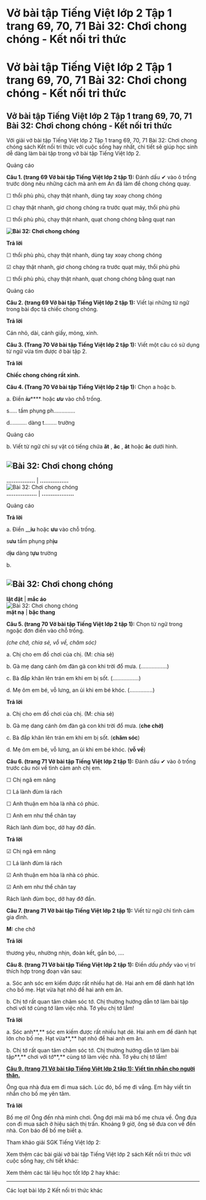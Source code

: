# Vở bài tập Tiếng Việt lớp 2 Tập 1 trang 69, 70, 71 Bài 32: Chơi chong chóng - Kết nối tri thức

# Vở bài tập Tiếng Việt lớp 2 Tập 1 trang 69, 70, 71 Bài 32: Chơi chong chóng - Kết nối tri thức

## Vở bài tập Tiếng Việt lớp 2 Tập 1 trang 69, 70, 71 Bài 32: Chơi chong chóng - Kết nối tri thức

Với giải vở bài tập Tiếng Việt lớp 2 Tập 1 trang 69, 70, 71 Bài 32: Chơi chong chóng sách Kết nối tri thức với cuộc sống hay nhất, chi tiết sẽ giúp học sinh dễ dàng làm bài tập trong vở bài tập Tiếng Việt lớp 2.

Quảng cáo

**Câu 1. (trang 69 Vở bài tập Tiếng Việt lớp 2 tập 1):** Đánh dấu ✔ vào ô trống trước dòng nêu những cách mà anh em An đã làm để chong chóng quay.

☐ thổi phù phù, chạy thật nhanh, dùng tay xoay chong chóng

☐ chạy thật nhanh, giơ chong chóng ra trước quạt máy, thổi phù phù

☐ thổi phù phù, chạy thật nhanh, quạt chong chóng bằng quạt nan

**![Bài 32: Chơi chong chóng](https://vietjack.com/vbt-tieng-viet-2-kn/images/bai-32-choi-chong-chong-34474.png)**  


**Trả lời**

☐ thổi phù phù, chạy thật nhanh, dùng tay xoay chong chóng

☑ chạy thật nhanh, giơ chong chóng ra trước quạt máy, thổi phù phù

☐ thổi phù phù, chạy thật nhanh, quạt chong chóng bằng quạt nan

Quảng cáo

**Câu 2. (trang 69 Vở bài tập Tiếng Việt lớp 2 tập 1):** Viết lại những từ ngữ trong bài đọc tả chiếc chong chóng.

**Trả lời**

Cán nhỏ, dài, cánh giấy, mỏng, xinh.

**Câu 3. (Trang 70 Vở bài tập Tiếng Việt lớp 2 tập 1):** Viết một câu có sử dụng từ ngữ vừa tìm được ở bài tập 2.

**Trả lời**

**Chiếc chong chóng rất xinh.**

**Câu 4. (Trang 70 Vở bài tập Tiếng Việt lớp 2 tập 1):** Chọn a hoặc b.

a. Điền _**iu**_**** hoặc **_ưu_** vào chỗ trống.

s..... tầm phụng ph..............

d........... dàng t........ trường

Quảng cáo

b. Viết từ ngữ chỉ sự vật có tiếng chứa **ăt** , **ăc** , **ât** hoặc **âc** dưới hình.

![Bài 32: Chơi chong chóng](https://vietjack.com/vbt-tieng-viet-2-kn/images/bai-32-choi-chong-chong-34475.png)  
---  
**................** |  **................**  
![Bài 32: Chơi chong chóng](https://vietjack.com/vbt-tieng-viet-2-kn/images/bai-32-choi-chong-chong-34476.png)  
**.................** |  **..................**  
  
Quảng cáo

**Trả lời**

a. Điền __**iu** hoặc **ưu** vào chỗ trống.

s**ưu** tầm phụng ph**ịu**

d**ịu** dàng t**ựu** trường

b. 

![Bài 32: Chơi chong chóng](https://vietjack.com/vbt-tieng-viet-2-kn/images/bai-32-choi-chong-chong-34477.png)  
---  
**lật đật** |  **mắc áo**  
![Bài 32: Chơi chong chóng](https://vietjack.com/vbt-tieng-viet-2-kn/images/bai-32-choi-chong-chong-34478.png)  
**mặt nạ** |  **bậc thang**  
  
**Câu 5. (trang 70 Vở bài tập Tiếng Việt lớp 2 tập 1):** Chọn từ ngữ trong ngoặc đơn điền vào chỗ trống.

_(che chở, chia sẻ, vỗ về, chăm sóc)_

a. Chị cho em đồ chơi của chị. (M: chia sẻ)

b. Gà mẹ dang cánh ôm đàn gà con khi trời đổ mưa. (.................)

c. Bà đắp khăn lên trán em khi em bị sốt. (.................)

d. Mẹ ôm em bé, vỗ lưng, an ủi khi em bé khóc. (...............)

**Trả lời**

a. Chị cho em đồ chơi của chị. (M: chia sẻ)

b. Gà mẹ dang cánh ôm đàn gà con khi trời đổ mưa. (**che chở)**

c. Bà đắp khăn lên trán em khi em bị sốt. (**chăm sóc**)

d. Mẹ ôm em bé, vỗ lưng, an ủi khi em bé khóc. (**vỗ về**)

**Câu 6. (trang 71 Vở bài tập Tiếng Việt lớp 2 tập 1):** Đánh dấu ✔ vào ô trống trước câu nói về tình cảm anh chị em.

☐ Chị ngã em nâng

☐ Lá lành đùm lá rách

☐ Anh thuận em hòa là nhà có phúc.

☐ Anh em như thể chân tay

Rách lành đùm bọc, dở hay đỡ đần.

**Trả lời**

☑ Chị ngã em nâng

☐ Lá lành đùm lá rách

☑ Anh thuận em hòa là nhà có phúc.

☑ Anh em như thể chân tay

Rách lành đùm bọc, dở hay đỡ đần.

**Câu 7. (trang 71 Vở bài tập Tiếng Việt lớp 2 tập 1):** Viết từ ngữ chỉ tình cảm gia đình.

**M:** che chở

**Trả lời**

thương yêu, nhường nhịn, đoàn kết, gắn bó, ....

**Câu 8. (trang 71 Vở bài tập Tiếng Việt lớp 2 tập 1):** Điền _dấu phẩy_ vào vị trí thích hợp trong đoạn văn sau:

a. Sóc anh sóc em kiếm được rất nhiều hạt dẻ. Hai anh em để dành hạt lớn cho bố mẹ. Hạt vừa hạt nhỏ để hai anh em ăn.

b. Chị tớ rất quan tâm chăm sóc tớ. Chị thường hướng dẫn tớ làm bài tập chơi với tớ cùng tớ làm việc nhà. Tớ yêu chị tớ lắm!

**Trả lời**

a. Sóc anh**,** sóc em kiếm được rất nhiều hạt dẻ. Hai anh em để dành hạt lớn cho bố mẹ. Hạt vừa**,** hạt nhỏ để hai anh em ăn.

b. Chị tớ rất quan tâm chăm sóc tớ. Chị thường hướng dẫn tớ làm bài tập**,** chơi với tớ**,** cùng tớ làm việc nhà. Tớ yêu chị tớ lắm!

[**Câu 9. (trang 71 Vở bài tập Tiếng Việt lớp 2 tập 1): Viết tin nhắn cho người thân.**](https://vietjack.com/vbt-tieng-viet-2-kn/viet-tin-nhan-cho-nguoi-than-vm.jsp)

Ông qua nhà đưa em đi mua sách. Lúc đó, bố mẹ đi vắng. Em hãy viết tin nhắn cho bố mẹ yên tâm.

**Trả lời**

Bố mẹ ơi! Ông đến nhà mình chơi. Ông đợi mãi mà bố mẹ chưa về. Ông đưa con đi mua sách ở hiệu sách thị trấn. Khoảng 9 giờ, ông sẽ đưa con về đến nhà. Con báo để bố mẹ biết ạ.

Tham khảo giải SGK Tiếng Việt lớp 2:

Xem thêm các bài giải vở bài tập Tiếng Việt lớp 2 sách Kết nối tri thức với cuộc sống hay, chi tiết khác:

Xem thêm các tài liệu học tốt lớp 2 hay khác:

* * *

Các loạt bài lớp 2 Kết nối tri thức khác
